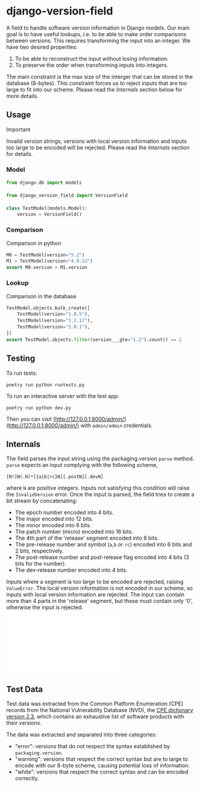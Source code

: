 # django-version-field

A field to handle software version information in Django models. Our main goal is to have useful lookups, i.e. to be able to make order comparisons between versions. This requires transforming the input into an integer. We have two desired properties:

1. To be able to reconstruct the input without losing information.
2. To preserve the order when transforming inputs into integers.

The main constraint is the max size of the interger that can be stored in the database (8-bytes). This constraint forces us to reject inputs that are too large to fit into our scheme. Please read the *Internals* section below for more details.

## Usage

> [!IMPORTANT]
> Invalid version strings, versions with local version information and inputs too large to be encoded will be rejected. Please read the *Internals* section for details.

### Model

```python
from django.db import models

from django_version_field import VersionField

class TestModel(models.Model):
    version = VersionField()

```

### Comparison

Comparison in python

```python
M0 = TestModel(version="5.2")
M1 = TestModel(version="4.9.12")
assert M0.version > M1.version
```

### Lookup

Comparison in the database

```python
TestModel.objects.bulk_create([
    TestModel(version="1.0.5"),
    TestModel(version="1.2.17"),
    TestModel(version="2.0.1"),
])
assert TestModel.objects.filter(version___gte="1.2").count() == 2
```

## Testing

To run tests:

```shell
poetry run python runtests.py
```

To run an interactive server with the test app:

```shell
poetry run python dev.py
```

Then you can visit [http://127.0.0.1:8000/admin/](http://127.0.0.1:8000/admin/) with `admin/admin` credentials.

## Internals

The field parses the input string using the packaging.version `parse` method. `parse` expects an input complying with the following scheme,
```
[N!]N(.N)*[{a|b|rc}N][.postN][.devN]
```
where `N` are positive integers. Inputs not satisfying this condition will raise the `InvalidVersion` error.
Once the input is parsed, the field tries to create a bit stream by concatenating:

- The epoch number encoded into 4 bits.
- The major encoded into 12 bits.
- The minor encoded into 8 bits.
- The patch number (micro) encoded into 16 bits.
- The 4th part of the 'release' segment encoded into 8 bits.
- The pre-release number and symbol (`a`,`b` or `rc`) encoded into 6 bits and 2 bits, respectively.
- The post-release number and post-release flag encoded into 4 bits (3 bits for the number).
- The dev-release number encoded into 4 bits.

Inputs where a segment is too large to be encoded are rejected, raising `ValueError`.
The local version information is not encoded in our scheme, so inputs with local version information are rejected.
The input can contain more than 4 parts in the 'release' segment, but these must contain only '0', otherwise the input is rejected.

![Segment structure diagram](/images/Version_Segment_Structure.pdf)

## Test Data

Test data was extracted from the Common Platform Enumeration (CPE) records from the National Vulnerability Database (NVD), the [CPE dictionary version 2.3](https://nvd.nist.gov/feeds/xml/cpe/dictionary/official-cpe-dictionary_v2.3.xml.gz), which contains an exhaustive list of software products with their versions.

The data was extracted and separated into three categories:

- "error": versions that do not respect the syntax established by `packaging.version`.
- "warning": versions that respect the correct syntax but are to large to encode with our 8-byte scheme, causing potential loss of information.
- "white": versions that respect the correct syntax and can be encoded correctly.
